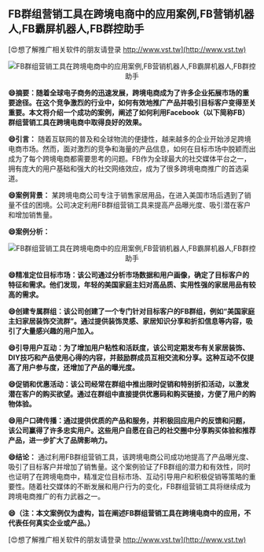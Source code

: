 ## **FB群组营销工具在跨境电商中的应用案例,FB营销机器人,FB霸屏机器人,FB群控助手**

[😍想了解推广相关软件的朋友请登录 http://www.vst.tw](http://www.vst.tw)

 <center><img src="https://vst.tw/MP4/tuiguang/png/6.png" alt="FB群组营销工具在跨境电商中的应用案例,FB营销机器人,FB霸屏机器人,FB群控助手"></center>

**😄摘要：随着全球电子商务的迅速发展，跨境电商成为了许多企业拓展市场的重要途径。在这个竞争激烈的行业中，如何有效地推广产品并吸引目标客户变得至关重要。本文将介绍一个成功的案例，阐述了如何利用Facebook（以下简称FB）群组营销工具在跨境电商中取得良好的效果。**

**😄引言：**
随着互联网的普及和全球物流的便捷性，越来越多的企业开始涉足跨境电商市场。然而，面对激烈的竞争和海量的产品信息，如何在目标市场中脱颖而出成为了每个跨境电商都需要思考的问题。FB作为全球最大的社交媒体平台之一，拥有庞大的用户基础和强大的社交网络效应，成为了很多跨境电商推广的首选渠道。

**😄案例背景：**
某跨境电商公司专注于销售家居用品，在进入美国市场后遇到了销量不佳的困境。公司决定利用FB群组营销工具来提高产品曝光度、吸引潜在客户和增加销售量。

**😄案例分析：**

 <center><img src="https://vst.tw/MP4/tuiguang/png/8.png" alt="FB群组营销工具在跨境电商中的应用案例,FB营销机器人,FB霸屏机器人,FB群控助手"></center>

**😄精准定位目标市场：该公司通过分析市场数据和用户画像，确定了目标客户的特征和需求。他们发现，年轻的美国家庭主妇对高品质、实用性强的家居用品有较高的需求。**

**😄创建专属群组：该公司创建了一个专门针对目标客户的FB群组，例如“美国家庭主妇家居装饰交流群”。通过提供装饰灵感、家居知识分享和折扣信息等内容，吸引了大量感兴趣的用户加入。**

**😄引导用户互动：为了增加用户粘性和活跃度，该公司定期发布有关家居装饰、DIY技巧和产品使用心得的内容，并鼓励群成员互相交流和分享。这种互动不仅提高了用户参与度，还增加了产品的曝光度。**

**😄促销和优惠活动：该公司经常在群组中推出限时促销和特别折扣活动，以激发潜在客户的购买欲望。通过在群组中直接提供优惠码和购买链接，方便了用户的购物体验。**

**😄用户口碑传播：通过提供优质的产品和服务，并积极回应用户的反馈和问题，该公司赢得了许多忠实用户。这些用户自愿在自己的社交圈中分享购买体验和推荐产品，进一步扩大了品牌影响力。**

**😄结论：**
通过利用FB群组营销工具，该跨境电商公司成功地提高了产品曝光度、吸引了目标客户并增加了销售量。这个案例验证了FB群组的潜力和有效性，同时也证明了在跨境电商中，精准定位目标市场、互动引导用户和积极促销等策略的重要性。随着社交媒体的不断发展和用户行为的变化，FB群组营销工具将继续成为跨境电商推广的有力武器之一。

**😄（注：本文案例仅为虚构，旨在阐述FB群组营销工具在跨境电商中的应用，不代表任何真实企业或产品。）**

[😍想了解推广相关软件的朋友请登录 http://www.vst.tw](http://www.vst.tw)



